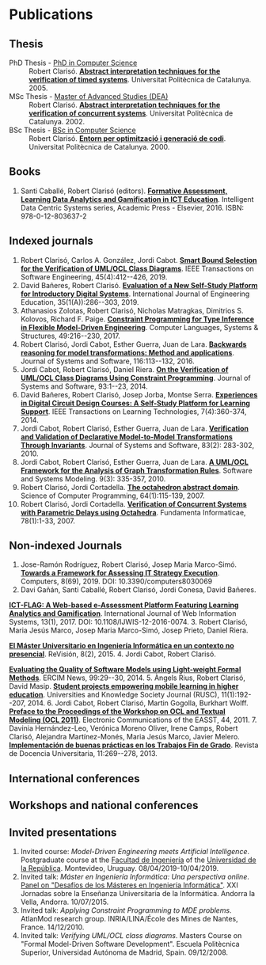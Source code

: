 # Publications

## Thesis

<dl>
  <dt>
    PhD Thesis - <a href="https://computing.phd.upc.edu/en">PhD in Computer Science</a> 
  </dt>
  <dd>
    Robert Clarisó. <strong><a href="https://robertclariso.github.io/docs/thesis/rclariso-phd-thesis.pdf">Abstract interpretation techniques for the verification of timed systems</a></strong>. Universitat Politècnica de Catalunya. 2005.
  </dd>
  <dt>
    MSc Thesis - <a href="https://en.wikipedia.org/wiki/Master_of_Advanced_Studies#Spain">Master of Advanced Studies (DEA)</a>
  </dt>
  <dd>
    Robert Clarisó. <strong><a href="https://robertclariso.github.io/docs/thesis/rclariso-msc-thesis.pdf">Abstract interpretation techniques for the verification of concurrent systems</a></strong>. Universitat Politècnica de Catalunya. 2002.
  </dd>
  <dt>BSc Thesis - <a href="https://www.fib.upc.edu/en/estudiar-enginyeria-informatica/enginyeries-pla-2003/EI.html">BSc in Computer Science</a></dt>
  <dd>
    Robert Clarisó. <strong><a href="https://robertclariso.github.io/docs/thesis/rclariso-bsc-thesis.pdf">Entorn per optimització i generació de codi</a></strong>. 
    Universitat Politècnica de Catalunya. 2000.</dd>
</dl>

## Books

1. Santi Caballé, Robert Clarisó (editors). **[Formative Assessment, Learning Data Analytics and Gamification in ICT Education](https://doi.org/10.1016/C2015-0-00087-9)**. Intelligent Data Centric Systems series, Academic Press - Elsevier, 2016. ISBN: 978-0-12-803637-2

## Indexed journals

1. Robert Clarisó, Carlos A. González, Jordi Cabot. **[Smart Bound Selection for the Verification of UML/OCL Class Diagrams](http://dx.doi.org/10.1109/TSE.2017.2777830)**. IEEE Transactions on Software Engineering, 45(4):412--426, 2019.
2. David Bañeres, Robert Clarisó. **[Evaluation of a New Self-Study Platform for Introductory Digital Systems](https://www.ijee.ie/latestissues/Vol35-1A/25_ijee3717.pdf)**. International Journal of Engineering Education, 35(1(A)):286--303, 2019.
3. Athanasios Zolotas, Robert Clarisó, Nicholas Matragkas, Dimitrios S. Kolovos, Richard F. Paige. **[Constraint Programming for Type Inference in Flexible Model-Driven Engineering](http://dx.doi.org/10.1016/j.cl.2016.12.002)**. Computer Languages, Systems & Structures, 49:216--230,  2017.
4. Robert Clarisó, Jordi Cabot, Esther Guerra, Juan de Lara. **[Backwards reasoning for model transformations: Method and applications](http://dx.doi.org/10.1016/j.jss.2015.08.017)**. Journal of Systems and Software, 116:113--132, 2016.
5.	Jordi Cabot, Robert Clarisó, Daniel Riera. **[On the Verification of UML/OCL Class Diagrams Using Constraint Programming](http://dx.doi.org/10.1016/j.jss.2014.03.023)**. Journal of Systems and Software, 93:1--23, 2014. 
6.	David Bañeres, Robert Clarisó, Josep Jorba, Montse Serra. **[Experiences in Digital Circuit Design Courses: A Self-Study Platform for Learning Support](http://dx.doi.org/10.1109/TLT.2014.2320919)**. IEEE Transactions on Learning Technologies, 7(4):360-374, 2014. 
7. Jordi Cabot, Robert Clarisó, Esther Guerra, Juan de Lara. **[Verification and Validation of Declarative Model-to-Model Transformations Through Invariants](http://dx.doi.org/10.1016/j.jss.2009.08.012)**. Journal of Systems and Software, 83(2): 283-302, 2010. 
8.	Jordi Cabot, Robert Clarisó, Esther Guerra, Juan de Lara. **[A UML/OCL Framework for the Analysis of Graph Transformation Rules](http://dx.doi.org/10.1007/s10270-009-0129-0)**. Software and Systems Modeling. 9(3): 335-357, 2010. 
9.	Robert Clarisó, Jordi Cortadella. **[The octahedron abstract domain](http://dx.doi.org/10.1016/j.scico.2006.03.009)**. Science of Computer Programming, 64(1):115-139, 2007.
10. Robert Clarisó, Jordi Cortadella. **[Verification of Concurrent Systems with Parametric Delays using Octahedra](http://iospress.metapress.com/content/6304h65116152104/)**. Fundamenta Informaticae, 78(1):1-33, 2007. 

## Non-indexed Journals

1. Jose-Ramón Rodríguez, Robert Clarisó, Josep Maria Marco-Simó.
  **[Towards a Framework for Assessing IT Strategy Execution](https://www.mdpi.com/2073-431X/8/3/69/pdf)**. Computers, 8(69), 2019. DOI: 10.3390/computers8030069
2. Davi Gañán, Santi Caballé, Robert Clarisó, Jordi Conesa, David Bañeres. 

  **[ICT-FLAG: A Web-based e-Assessment Platform Featuring Learning Analytics and Gamification](http://www.emeraldinsight.com/doi/pdfplus/10.1108/IJWIS-12-2016-0074)**. International Journal of Web Information Systems, 13(1), 2017. DOI: 10.1108/IJWIS-12-2016-0074.
3. Robert Clarisó, Maria Jesús Marco, Josep Maria Marco-Simó, Josep Prieto, Daniel Riera. 

**[El Máster Universitario en Ingeniería Informática en un contexto no presencial](http://www.aenui.net/ojs/index.php?journal=revision&page=article&op=view&path%5B%5D=189)**. ReVisión, 8(2), 2015.
4. Jordi Cabot, Robert Clarisó. 

  **[Evaluating the Quality of Software Models using Light-weight Formal Methods](http://ercim-news.ercim.eu/en99/special/evaluating-the-quality-of-software-models-using-light-weight-formal-methods)**. ERCIM News, 99:29--30, 2014.
5. Àngels Rius, Robert Clarisó, David Masip. 
**[Student projects empowering mobile learning in higher education](http://dx.doi.org/10.7238/rusc.v11i1.1901)**. Universities and Knowledge Society Journal (RUSC), 11(1):192--207, 2014.
6. Jordi Cabot, Robert Clarisó, Martin Gogolla, Burkhart Wolff. 
**[Preface to the Proceedings of the Workshop on OCL and Textual Modeling (OCL 2011)](http://journal.ub.tu-berlin.de/eceasst/article/viewFile/666/676)**. Electronic Communications of the EASST, 44, 2011.
7. Davinia Hernández-Leo, Verónica Moreno Oliver, Irene Camps, Robert Clarisó, Alejandra Martínez-Monés, Maria Jesús Marco, Javier Melero. 
**[Implementación de buenas prácticas en los Trabajos Fin de Grado](https://polipapers.upv.es/index.php/REDU/article/view/5556/5547)**. Revista de Docencia Universitaria, 11:269--278, 2013.

## International conferences

## Workshops and national conferences

## Invited presentations

1. Invited course: *Model-Driven Engineering meets Artificial Intelligence*. Postgraduate course at the [Facultad de Ingeniería](https://www.fing.edu.uy/) of the [Universidad de la República](http://www.universidad.edu.uy/). Montevideo, Uruguay. 08/04/2019-10/04/2019.
2. Invited talk: *Máster en Ingeniería Informática: Una perspectiva online*. [Panel on "Desafíos de los Másteres en Ingeniería Informática"](http://jenui2015.uols.org/mesa_redonda). XXI Jornadas sobre la Enseñanza Universitaria de la Informática. Andorra la Vella, Andorra. 10/07/2015.
3.	Invited talk: *Applying Constraint Programming to MDE problems*. AtlanMod research group. INRIA/LINA/École des Mines de Nantes, France. 14/12/2010.
4.	Invited talk: *Verifying UML/OCL class diagrams*. Masters Course on "Formal Model-Driven Software Development". Escuela Politècnica Superior, Universidad Autónoma de Madrid, Spain. 09/12/2008.


